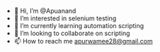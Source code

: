 - 👋 Hi, I’m @Apuanand
- 👀 I’m interested in selenium testing
- 🌱 I’m currently learning automation scripting
- 💞️ I’m looking to collaborate on scripting 
- 📫 How to reach me apurwamee28@gmail.com

<!---
Apuanand/Apuanand is a ✨ special ✨ repository because its `README.md` (this file) appears on your GitHub profile.
You can click the Preview link to take a look at your changes.
--->
